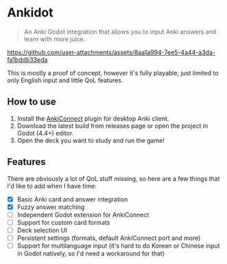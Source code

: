 # Ankidot
> An Anki Godot integration that allows you to input Anki answers and learn with more juice.


https://github.com/user-attachments/assets/8aa1a994-7ee5-4a44-a3da-fa1bddb33eda


This is mostly a proof of concept, however it's fully playable, just limited to only English input and little QoL features.

## How to use

1. Install the [AnkiConnect](https://ankiweb.net/shared/info/2055492159) plugin for desktop Anki client.
2. Download the latest build from releases page or open the project in Godot (4.4+) editor.
3. Open the deck you want to study and run the game!

## Features
There are obviously a lot of QoL stuff missing, so here are a few things that I'd like to add when I have time:
- [x] Basic Anki card  and answer integration 
- [x] Fuzzy answer matching
- [ ] Independent Godot extension for AnkiConnect
- [ ] Support for custom card formats
- [ ] Deck selection UI
- [ ] Persistent settings (formats, default AnkiConnect port and more)
- [ ] Support for multilanguage input (it's hard to do Korean or Chinese input in Godot natively, so I'd need a workaround for that)
